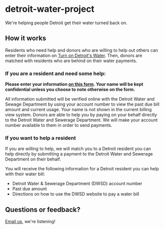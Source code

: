 detroit-water-project
=====================

We're helping people Detroit get their water turned back on.

## How it works
Residents who need help and donors who are willing to help out others can enter their information on [Turn on Detroit's Water](http://detroit-water-project.herokuapp.com/index.html). Then, donors are matched with residents who are behind on their water payments.

### If you are a resident and need some help:
**Please enter your information [on this form](https://docs.google.com/forms/d/1Cp1HJYYjN7zS6w6MI7wTvny9DrQetlA7GRNmb9TKYXA/viewform). Your name will be kept confidential unless you choose to note otherwise on the form.**

All information submitted will be verified online with the Detroit Water and Sewage Department by using your account number to view the past due bill amount and current usage. Your name is not shown in the current billing view system. Donors are able to help you by paying on your behalf directly to the Detroit Water and Sewerage Department.  We will make your account number available to them in order to send payments. 

### If you want to help a resident
If you are willing to help, we will match you to a Detroit resident you can help directly by submitting a payment to the Detroit Water and Sewerage Department on their behalf.

You will receive the following information for a Detroit resident you can help with their water bill:

* Detroit Water & Sewerage Department (DWSD) account number
* Past due amount
* Directions on how to use the DWSD website to pay a water bill

## Questions or feedback?
[Email us](mailto:tiffani@codeforamerica.org,kristydetroitwater@gmail.com), we're listening!
